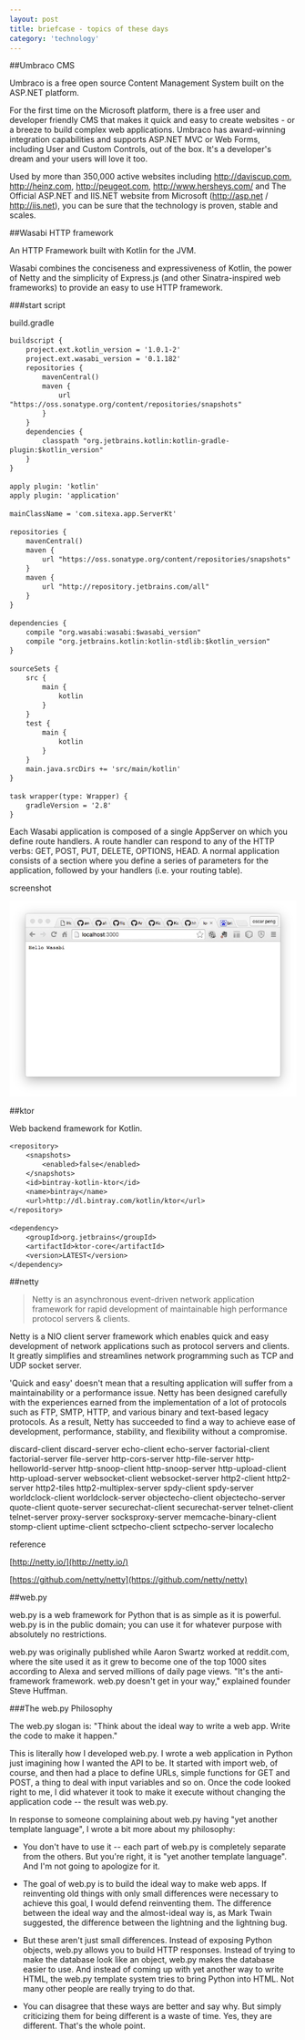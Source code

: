 ```yaml
---
layout: post
title: briefcase - topics of these days
category: 'technology'
---
```


##Umbraco CMS

Umbraco is a free open source Content Management System built on the ASP.NET platform.

For the first time on the Microsoft platform, there is a free user and developer friendly CMS that makes it quick and easy to create websites - or a breeze to build complex web applications. Umbraco has award-winning integration capabilities and supports ASP.NET MVC or Web Forms, including User and Custom Controls, out of the box. It's a developer's dream and your users will love it too.

Used by more than 350,000 active websites including http://daviscup.com, http://heinz.com, http://peugeot.com, http://www.hersheys.com/ and The Official ASP.NET and IIS.NET website from Microsoft (http://asp.net / http://iis.net), you can be sure that the technology is proven, stable and scales.

##Wasabi HTTP framework

An HTTP Framework built with Kotlin for the JVM.

Wasabi combines the conciseness and expressiveness of Kotlin, the power of Netty and the simplicity of Express.js (and other Sinatra-inspired web frameworks) to provide an easy to use HTTP framework.

###start script

build.gradle

    buildscript {
        project.ext.kotlin_version = '1.0.1-2'
        project.ext.wasabi_version = '0.1.182'
        repositories {
            mavenCentral()
            maven {
                url "https://oss.sonatype.org/content/repositories/snapshots"
            }
        }
        dependencies {
            classpath "org.jetbrains.kotlin:kotlin-gradle-plugin:$kotlin_version"
        }
    }
    
    apply plugin: 'kotlin'
    apply plugin: 'application'
    
    mainClassName = 'com.sitexa.app.ServerKt'
    
    repositories {
        mavenCentral()
        maven {
            url "https://oss.sonatype.org/content/repositories/snapshots"
        }
        maven {
            url "http://repository.jetbrains.com/all"
        }
    }
    
    dependencies {
        compile "org.wasabi:wasabi:$wasabi_version"
        compile "org.jetbrains.kotlin:kotlin-stdlib:$kotlin_version"
    }
    
    sourceSets {
        src {
            main {
                kotlin
            }
        }
        test {
            main {
                kotlin
            }
        }
        main.java.srcDirs += 'src/main/kotlin'
    }
    
    task wrapper(type: Wrapper) {
        gradleVersion = '2.8'
    }

Each Wasabi application is composed of a single AppServer on which you define route handlers. A route handler can respond to any of the HTTP verbs: GET, POST, PUT, DELETE, OPTIONS, HEAD. A normal application consists of a section where you define a series of parameters for the application, followed by your handlers (i.e. your routing table).

screenshot

![image](/images/wasabi.jpg)

##ktor

Web backend framework for Kotlin.

    <repository>
        <snapshots>
            <enabled>false</enabled>
        </snapshots>
        <id>bintray-kotlin-ktor</id>
        <name>bintray</name>
        <url>http://dl.bintray.com/kotlin/ktor</url>
    </repository>
    
    <dependency>
        <groupId>org.jetbrains</groupId>
        <artifactId>ktor-core</artifactId>
        <version>LATEST</version>
    </dependency>
    
##netty

>Netty is an asynchronous event-driven network application framework 
>for rapid development of maintainable high performance protocol servers & clients.

Netty is a NIO client server framework which enables quick and easy development of network applications such as protocol servers and clients. It greatly simplifies and streamlines network programming such as TCP and UDP socket server.

'Quick and easy' doesn't mean that a resulting application will suffer from a maintainability or a performance issue. Netty has been designed carefully with the experiences earned from the implementation of a lot of protocols such as FTP, SMTP, HTTP, and various binary and text-based legacy protocols. As a result, Netty has succeeded to find a way to achieve ease of development, performance, stability, and flexibility without a compromise.

  discard-client          discard-server
  echo-client             echo-server
  factorial-client        factorial-server
  file-server             http-cors-server
  http-file-server        http-helloworld-server
  http-snoop-client       http-snoop-server
  http-upload-client      http-upload-server
  websocket-client        websocket-server
  http2-client            http2-server
  http2-tiles             http2-multiplex-server
  spdy-client             spdy-server
  worldclock-client       worldclock-server
  objectecho-client       objectecho-server
  quote-client            quote-server
  securechat-client       securechat-server
  telnet-client           telnet-server
  proxy-server            socksproxy-server
  memcache-binary-client  stomp-client
  uptime-client           sctpecho-client
  sctpecho-server         localecho
  
reference

[http://netty.io/](http://netty.io/)

[https://github.com/netty/netty](https://github.com/netty/netty)

##web.py

web.py is a web framework for Python that is as simple as it is powerful. web.py is in the public domain; you can use it for whatever purpose with absolutely no restrictions.

web.py was originally published while Aaron Swartz worked at reddit.com, where the site used it as it grew to become one of the top 1000 sites according to Alexa and served millions of daily page views. "It's the anti-framework framework. web.py doesn't get in your way," explained founder Steve Huffman.

###The web.py Philosophy

The web.py slogan is: "Think about the ideal way to write a web app. Write the code to make it happen."

This is literally how I developed web.py. I wrote a web application in Python just imagining how I wanted the API to be. It started with import web, of course, and then had a place to define URLs, simple functions for GET and POST, a thing to deal with input variables and so on. Once the code looked right to me, I did whatever it took to make it execute without changing the application code -- the result was web.py.

In response to someone complaining about web.py having "yet another template language", I wrote a bit more about my philosophy:

-   You don't have to use it -- each part of web.py is completely separate from the others. But you're right, it is "yet another template language". And I'm not going to apologize for it.

-   The goal of web.py is to build the ideal way to make web apps. If reinventing old things with only small differences were necessary to achieve this goal, I would defend reinventing them. The difference between the ideal way and the almost-ideal way is, as Mark Twain suggested, the difference between the lightning and the lightning bug.

-   But these aren't just small differences. Instead of exposing Python objects, web.py allows you to build HTTP responses. Instead of trying to make the database look like an object, web.py makes the database easier to use. And instead of coming up with yet another way to write HTML, the web.py template system tries to bring Python into HTML. Not many other people are really trying to do that.

-   You can disagree that these ways are better and say why. But simply criticizing them for being different is a waste of time. Yes, they are different. That's the whole point.


